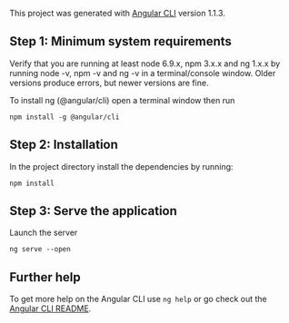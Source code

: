 
This project was generated with [Angular CLI](https://github.com/angular/angular-cli) version 1.1.3.

## Step 1: Minimum system requirements

Verify that you are running at least node 6.9.x, npm 3.x.x and ng 1.x.x by running node -v, npm -v and ng -v in a terminal/console window. Older versions produce errors, but newer versions are fine.

To install ng (@angular/cli) open a terminal window then run

```
npm install -g @angular/cli
```

## Step 2: Installation

In the project directory install the dependencies by running:

```
npm install
```

## Step 3: Serve the application

Launch the server

```
ng serve --open
```

## Further help

To get more help on the Angular CLI use `ng help` or go check out the [Angular CLI README](https://github.com/angular/angular-cli/blob/master/README.md).